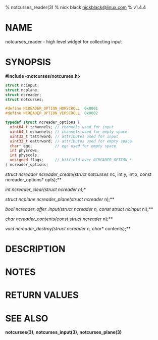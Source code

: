 % notcurses_reader(3)
% nick black <nickblack@linux.com>
% v1.4.4

# NAME

notcurses_reader - high level widget for collecting input

# SYNOPSIS

**#include <notcurses/notcurses.h>**

```c
struct ncinput;
struct ncplane;
struct ncreader;
struct notcurses;

#define NCREADER_OPTION_HORSCROLL  0x0001
#define NCREADER_OPTION_VERSCROLL  0x0002

typedef struct ncreader_options {
  uint64_t tchannels; // channels used for input
  uint64_t echannels; // channels used for empty space
  uint32_t tattrword; // attributes used for input
  uint32_t eattrword; // attributes used for empty space
  char* egc;          // egc used for empty space
  int physrows;
  int physcols;
  unsigned flags;     // bitfield over NCREADER_OPTION_*
} ncreader_options;
```

**struct ncreader* ncreader_create(struct notcurses* nc, int y, int x, const ncreader_options* opts);**

**int ncreader_clear(struct ncreader* n);**

**struct ncplane* ncreader_plane(struct ncreader* n);**

**bool ncreader_offer_input(struct ncreader* n, const struct ncinput* ni);**

**char* ncreader_contents(const struct ncreader* n);**

**void ncreader_destroy(struct ncreader* n, char** contents);**

# DESCRIPTION

# NOTES

# RETURN VALUES

# SEE ALSO

**notcurses(3)**,
**notcurses_input(3)**,
**notcurses_plane(3)**
